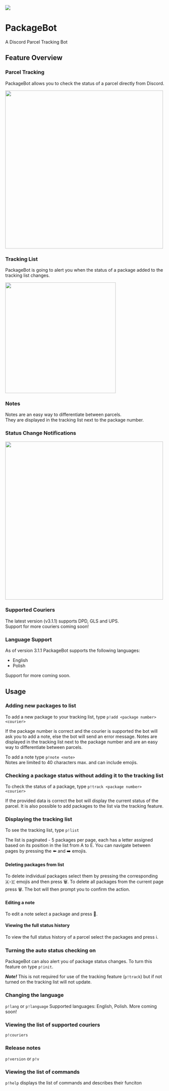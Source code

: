 ![](https://github.com/szkf/package-bot/blob/master/PackageBot.png)
# PackageBot
A Discord Parcel Tracking Bot

## Feature Overview
### Parcel Tracking
PackageBot allows you to check the status of a parcel directly from Discord.

<img src="https://github.com/szkf/package-bot/blob/master/assets/Tracking.png" width="500px"/>

### Tracking List
PackageBot is going to alert you when the status of a package added to the tracking list changes.

<img src="https://github.com/szkf/package-bot/blob/master/assets/List.png" width="350px" />

### Notes
Notes are an easy way to differentiate between parcels.<br />They are displayed in the tracking list next to the package number.

### Status Change Notifications

<img src="https://github.com/szkf/package-bot/blob/master/assets/Notification.png" width="500px" />

### Supported Couriers
The latest version (v3.1.1) supports DPD, GLS and UPS.<br />Support for more couriers coming soon!

### Language Support
As of version 3.1.1 PackageBot supports the following languages:
* English
* Polish

Support for more coming soon.

## Usage
### Adding new packages to list
To add a new package to your tracking list, type `p!add <package number> <courier>`

If the package number is correct and the courier is supported the bot will ask you to add a note, else the bot will send an error message. Notes are displayed in the tracking list next to the package number and are an easy way to differentiate between parcels.

To add a note type `p!note <note>` <br />
Notes are limited to 40 characters max. and can include emojis.

### Checking a package status without adding it to the tracking list
To check the status of a package, type `p!track <package number> <courier>`

If the provided data is correct the bot will display the current status of the parcel.
It is also possible to add packages to the list via the tracking feature.

### Displaying the tracking list
To see the tracking list, type `p!list`

The list is paginated - 5 packages per page, each has a letter assigned based on its position in the list from A to E. You can navigate between pages by pressing the :arrow_left: and :arrow_right: emojis.

#### Deleting packages from list
To delete individual packages select them by pressing the corresponding 🇦-🇪 emojis and then press :wastebasket:.
To delete all packages from the current page press :wastebasket:. The bot will then prompt you to confirm the action.

#### Editing a note
To edit a note select a package and press :pencil:.

#### Viewing the full status history
To view the full status history of a parcel select the packages and press :information_source:.

### Turning the auto status checking on
PackageBot can also alert you of package status changes. To turn this feature on type `p!init`.

***Note!*** This is not required for use of the tracking feature (`p!track`) but if not turned on the tracking list will not update.

### Changing the language
`p!lang` or `p!language`
Supported languages: English, Polish. More coming soon!

### Viewing the list of supported couriers
`p!couriers`

### Release notes
`p!version` or `p!v`

### Viewing the list of commands
`p!help` displays the list of commands and describes their funciton
